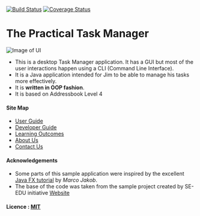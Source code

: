 [![Build Status](https://travis-ci.org/CS2103AUG2016-T16-C2/main.svg?branch=master)](https://travis-ci.org/CS2103AUG2016-T16-C2/main)
[![Coverage Status](https://coveralls.io/repos/github/CS2103AUG2016-T16-C2/main/badge.svg?branch=v0.3)](https://coveralls.io/github/CS2103AUG2016-T16-C2/main?branch=v0.3)

# The Practical Task Manager

![Image of UI](https://github.com/Halo3fanz/main/blob/master/docs/images/Ui.png)

* This is a desktop Task Manager application. It has a GUI but most of the user interactions happen using 
  a CLI (Command Line Interface).
* It is a Java application intended for Jim to be able to manage his tasks more effectively.
* It is **written in OOP fashion**. 
* It is based on Addressbook Level 4

  
#### Site Map
* [User Guide](docs/UserGuide.md) 
* [Developer Guide](docs/DeveloperGuide.md) 
* [Learning Outcomes](docs/LearningOutcomes.md) 
* [About Us](docs/AboutUs.md)
* [Contact Us](docs/ContactUs.md)


#### Acknowledgements

* Some parts of this sample application were inspired by the excellent 
  [Java FX tutorial](http://code.makery.ch/library/javafx-8-tutorial/) by *Marco Jakob*.
* The base of the code was taken from the sample project created by SE-EDU initiative
  [Website](https://github.com/se-edu/)


#### Licence : [MIT](LICENSE)
